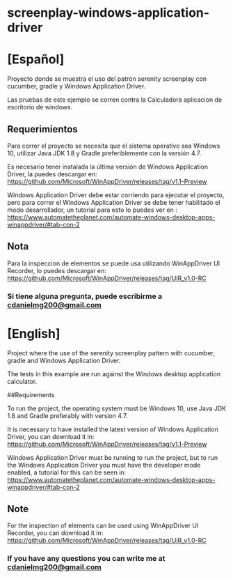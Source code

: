 # screenplay-windows-application-driver

# [Español]

Proyecto donde se muestra el uso del patrón serenity screenplay con cucumber, gradle y Windows Application Driver.

Las pruebas de este ejemplo se corren contra la Calculadora aplicacion de escritorio de windows.

## Requerimientos

Para correr el proyecto se necesita que el sistema operativo sea Windows 10, utilizar Java JDK 1.8 y Gradle preferiblemente con la versión 4.7.

Es necesario tener instalada la última versión de Windows Application Driver, la puedes descargar en:
https://github.com/Microsoft/WinAppDriver/releases/tag/v1.1-Preview

Windows Application Driver debe estar corriendo para ejecutar el proyecto, pero para correr el Windows Application Driver se debe tener habilitado el modo desarrollador, un tutorial para esto lo puedes ver en :
https://www.automatetheplanet.com/automate-windows-desktop-apps-winappdriver/#tab-con-2


## Nota

Para la inspeccion de elementos se puede usa utilizando WinAppDriver UI Recorder, lo puedes descargar en: 
https://github.com/Microsoft/WinAppDriver/releases/tag/UiR_v1.0-RC

### Si tiene alguna pregunta, puede escribirme a cdanielmg200@gmail.com

# [English]

Project where the use of the serenity screenplay pattern with cucumber, gradle and Windows Application Driver.

The tests in this example are run against the Windows desktop application calculator.

##Requirements

To run the project, the operating system must be Windows 10, use Java JDK 1.8 and Gradle preferably with version 4.7.

It is necessary to have installed the latest version of Windows Application Driver, you can download it in:
https://github.com/Microsoft/WinAppDriver/releases/tag/v1.1-Preview

Windows Application Driver must be running to run the project, but to run the Windows Application Driver you must have the developer mode enabled, a tutorial for this can be seen in:
https://www.automatetheplanet.com/automate-windows-desktop-apps-winappdriver/#tab-con-2

## Note

For the inspection of elements can be used using WinAppDriver UI Recorder, you can download it in:
https://github.com/Microsoft/WinAppDriver/releases/tag/UiR_v1.0-RC


### If you have any questions you can write me at cdanielmg200@gmail.com
